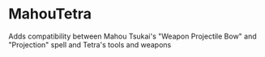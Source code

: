 # MahouTetra

Adds compatibility between Mahou Tsukai's "Weapon Projectile Bow" and "Projection" spell and Tetra's tools and weapons
